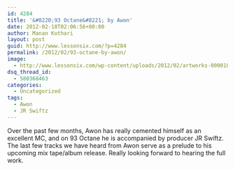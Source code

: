 ```yaml
---
id: 4284
title: '&#8220;93 Octane&#8221; by Awon'
date: 2012-02-18T02:06:56+00:00
author: Manan Kothari
layout: post
guid: http://www.lessonsix.com/?p=4284
permalink: /2012/02/93-octane-by-awon/
image:
  - http://www.lessonsix.com/wp-content/uploads/2012/02/artworks-000018406731-buc6gj-original.jpg
dsq_thread_id:
  - 580368463
categories:
  - Uncategorized
tags:
  - Awon
  - JR Swiftz
---
```

Over the past few months, Awon has really cemented himself as an excellent MC, and on 93 Octane he is accompanied by producer JR Swiftz. The last few tracks we have heard from Awon serve as a prelude to his upcoming mix tape/album release. Really looking forward to hearing the full work.